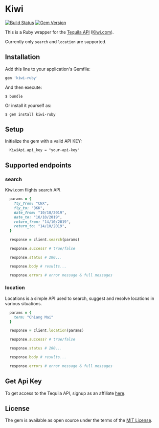 # Kiwi

[![Build Status](https://travis-ci.org/jferrer/kiwi.svg?branch=master)](https://travis-ci.org/jferrer/kiwi) [![Gem Version](https://badge.fury.io/rb/kiwi-ruby.svg)](https://badge.fury.io/rb/kiwi-ruby)

This is a Ruby wrapper for the [Tequila API](https://tequila.kiwi.com) ([Kiwi.com](https://www.kiwi.com)).

Currently only `search` and `location` are supported.

## Installation

Add this line to your application's Gemfile:

```ruby
gem 'kiwi-ruby'
```

And then execute:

    $ bundle

Or install it yourself as:

    $ gem install kiwi-ruby

## Setup

Initialize the gem with a valid API KEY:

```
  KiwiApi.api_key = "your-api-key"
```

## Supported endpoints

### search
Kiwi.com flights search API.

```ruby
  params = {
    fly_from: "CNX",
    fly_to: "BKK",
    date_from: "10/10/2019",
    date_to: "10/10/2019",
    return_from: "14/10/2019",
    return_to: "14/10/2019",
  }

  response = client.search(params)

  response.success? # true/false

  response.status # 200...

  response.body # results...

  response.errors # error message & full messages
```

### location
Locations is a simple API used to search, suggest and resolve locations in various situations.

```ruby
  params = {
    term: "Chiang Mai"
  }

  response = client.location(params)

  response.success? # true/false

  response.status # 200...

  response.body # results...

  response.errors # error message & full messages
```

## Get Api Key

To get access to the Tequila API, signup as an affiliate [here](https://tequila.kiwi.com/portal/login/register).

## License

The gem is available as open source under the terms of the [MIT License](https://opensource.org/licenses/MIT).
